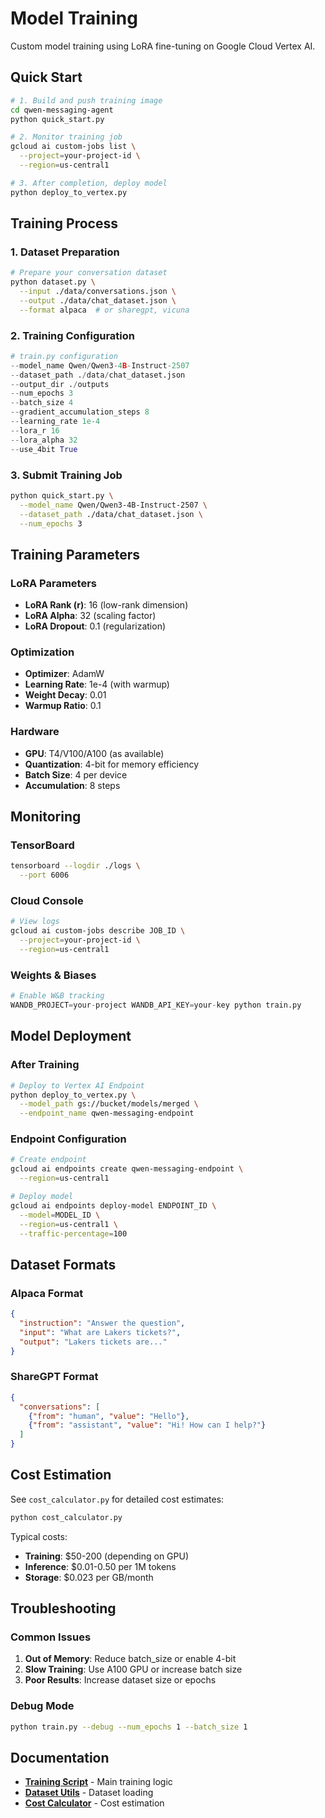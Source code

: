 # Model Training

Custom model training using LoRA fine-tuning on Google Cloud Vertex AI.

## Quick Start

```bash
# 1. Build and push training image
cd qwen-messaging-agent
python quick_start.py

# 2. Monitor training job
gcloud ai custom-jobs list \
  --project=your-project-id \
  --region=us-central1

# 3. After completion, deploy model
python deploy_to_vertex.py
```

## Training Process

### 1. Dataset Preparation
```bash
# Prepare your conversation dataset
python dataset.py \
  --input ./data/conversations.json \
  --output ./data/chat_dataset.json \
  --format alpaca  # or sharegpt, vicuna
```

### 2. Training Configuration
```python
# train.py configuration
--model_name Qwen/Qwen3-4B-Instruct-2507
--dataset_path ./data/chat_dataset.json
--output_dir ./outputs
--num_epochs 3
--batch_size 4
--gradient_accumulation_steps 8
--learning_rate 1e-4
--lora_r 16
--lora_alpha 32
--use_4bit True
```

### 3. Submit Training Job
```bash
python quick_start.py \
  --model_name Qwen/Qwen3-4B-Instruct-2507 \
  --dataset_path ./data/chat_dataset.json \
  --num_epochs 3
```

## Training Parameters

### LoRA Parameters
- **LoRA Rank (r)**: 16 (low-rank dimension)
- **LoRA Alpha**: 32 (scaling factor)
- **LoRA Dropout**: 0.1 (regularization)

### Optimization
- **Optimizer**: AdamW
- **Learning Rate**: 1e-4 (with warmup)
- **Weight Decay**: 0.01
- **Warmup Ratio**: 0.1

### Hardware
- **GPU**: T4/V100/A100 (as available)
- **Quantization**: 4-bit for memory efficiency
- **Batch Size**: 4 per device
- **Accumulation**: 8 steps

## Monitoring

### TensorBoard
```bash
tensorboard --logdir ./logs \
  --port 6006
```

### Cloud Console
```bash
# View logs
gcloud ai custom-jobs describe JOB_ID \
  --project=your-project-id \
  --region=us-central1
```

### Weights & Biases
```python
# Enable W&B tracking
WANDB_PROJECT=your-project WANDB_API_KEY=your-key python train.py
```

## Model Deployment

### After Training
```bash
# Deploy to Vertex AI Endpoint
python deploy_to_vertex.py \
  --model_path gs://bucket/models/merged \
  --endpoint_name qwen-messaging-endpoint
```

### Endpoint Configuration
```bash
# Create endpoint
gcloud ai endpoints create qwen-messaging-endpoint \
  --region=us-central1

# Deploy model
gcloud ai endpoints deploy-model ENDPOINT_ID \
  --model=MODEL_ID \
  --region=us-central1 \
  --traffic-percentage=100
```

## Dataset Formats

### Alpaca Format
```json
{
  "instruction": "Answer the question",
  "input": "What are Lakers tickets?",
  "output": "Lakers tickets are..."
}
```

### ShareGPT Format
```json
{
  "conversations": [
    {"from": "human", "value": "Hello"},
    {"from": "assistant", "value": "Hi! How can I help?"}
  ]
}
```

## Cost Estimation

See `cost_calculator.py` for detailed cost estimates:

```bash
python cost_calculator.py
```

Typical costs:
- **Training**: $50-200 (depending on GPU)
- **Inference**: $0.01-0.50 per 1M tokens
- **Storage**: $0.023 per GB/month

## Troubleshooting

### Common Issues
1. **Out of Memory**: Reduce batch_size or enable 4-bit
2. **Slow Training**: Use A100 GPU or increase batch size
3. **Poor Results**: Increase dataset size or epochs

### Debug Mode
```bash
python train.py --debug --num_epochs 1 --batch_size 1
```

## Documentation

- **[Training Script](./train.py)** - Main training logic
- **[Dataset Utils](./dataset.py)** - Dataset loading
- **[Cost Calculator](../cost_calculator.py)** - Cost estimation
